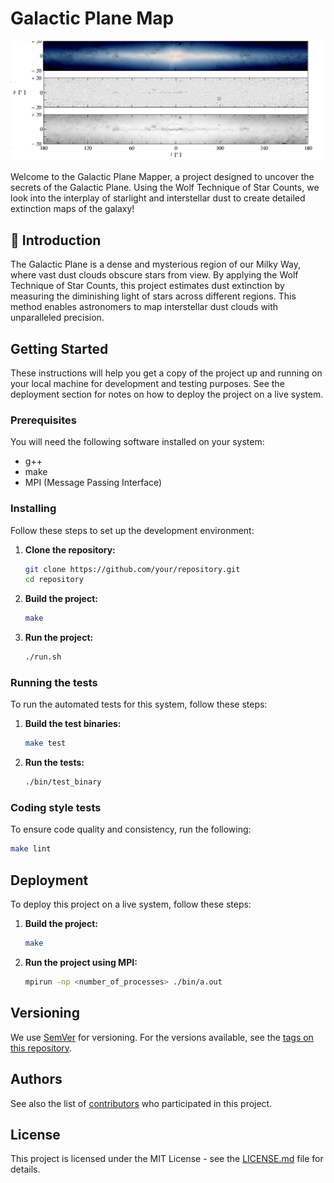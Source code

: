 # Galactic Plane Map

![](galaticplane.png)

Welcome to the Galactic Plane Mapper, a project designed to uncover the secrets of the Galactic Plane. Using the Wolf Technique of Star Counts, we look into the interplay of starlight and interstellar dust to create detailed extinction maps of the galaxy!

## 🌠 Introduction

The Galactic Plane is a dense and mysterious region of our Milky Way, where vast dust clouds obscure stars from view. By applying the Wolf Technique of Star Counts, this project estimates dust extinction by measuring the diminishing light of stars across different regions. This method enables astronomers to map interstellar dust clouds with unparalleled precision.

## Getting Started

These instructions will help you get a copy of the project up and running on your local machine for development and testing purposes. See the deployment section for notes on how to deploy the project on a live system.

### Prerequisites

You will need the following software installed on your system:

- g++
- make
- MPI (Message Passing Interface)

### Installing

Follow these steps to set up the development environment:

1. **Clone the repository:**

   ```sh
   git clone https://github.com/your/repository.git
   cd repository
   ```

2. **Build the project:**

   ```sh
   make
   ```

3. **Run the project:**

   ```sh
   ./run.sh
   ```

### Running the tests

To run the automated tests for this system, follow these steps:

1. **Build the test binaries:**

   ```sh
   make test
   ```

2. **Run the tests:**

   ```sh
   ./bin/test_binary
   ```

### Coding style tests

To ensure code quality and consistency, run the following:

```sh
make lint
```

## Deployment

To deploy this project on a live system, follow these steps:

1. **Build the project:**

   ```sh
   make
   ```

2. **Run the project using MPI:**

   ```sh
   mpirun -np <number_of_processes> ./bin/a.out
   ```

## Versioning

We use [SemVer](http://semver.org/) for versioning. For the versions available, see the [tags on this repository](https://github.com/your/project/tags).

## Authors

See also the list of [contributors](https://github.com/your/project/contributors) who participated in this project.

## License

This project is licensed under the MIT License - see the [LICENSE.md](LICENSE.md) file for details.
